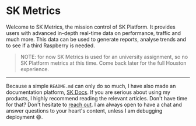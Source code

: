 # SK Metrics

Welcome to SK Metrics, the mission control of SK Platform. It provides users with advanced in-depth real-time data on performance, traffic and much more. This data can be used to generate reports, analyse trends and to see if a third Raspberry is needed.

> NOTE: for now SK Metrics is used for an university assignment, so no SK Platform metrics at this time. Come back later for the full Houston experience.

---

Because a simple `README.md` can only do so much, I have also made an documentation platform, [SK Docs](https://platform.stefankruik.com/documentation). If you are serious about using my products, I highly recommend reading the relevant articles. Don't have time for that? Don't hesitate to [reach out](https://skpvt.io/r/support). I am always open to have a chat and answer questions to your heart's content, unless I am debugging deployment 😄.
